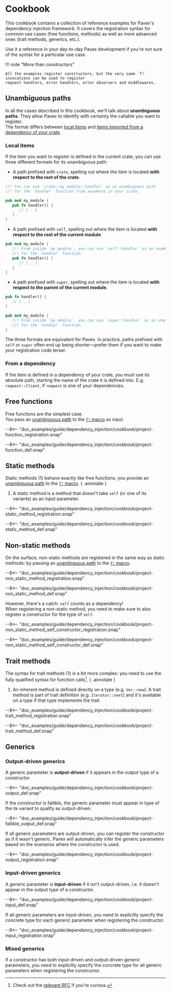 # Cookbook

This cookbook contains a collection of reference examples for Pavex's dependency injection framework. 
It covers the registration syntax for common use cases (free functions, methods) as well as more advanced ones
(trait methods, generics, etc.).

Use it a reference in your day-to-day Pavex development if you're not sure of the syntax for a particular use case.

!!! note "More than constructors"

    All the examples register constructors, but the very same `f!` invocations can be used to register 
    request handlers, error handlers, error observers and middlewares.

## Unambiguous paths

In all the cases described in this cookbook, we'll talk about **unambiguous paths**. 
They allow Pavex to identify with certainty the callable you want to register.  
The format differs between [local items](#local-items) and [items imported from a dependency of your crate](#from-a-dependency).

### Local items

If the item you want to register is defined in the current crate,
you can use three different formats for its unambiguous path:

- A path prefixed with `crate`, spelling out where the item is located **with respect to the root of the crate**.
```rust
//! You can use `crate::my_module::handler` as an unambiguous path
//! for the `handler` function from anywhere in your crate.

pub mod my_module {
   pub fn handler() {
      // [...]
   }
}
```
- A path prefixed with `self`, spelling out where the item is located **with respect to the root of the current module**.
```rust
pub mod my_module {
   //! From inside `my_module`, you can use `self::handler` as an unambiguous path
   //! for the `handler` function.
   pub fn handler() {
      // [...]
   }
}
```
- A path prefixed with `super`, spelling out where the item is located **with respect to the parent of the current module**.
```rust
pub fn handler() {
   // [...]
}

pub mod my_module {
   //! From inside `my_module`, you can use `super::handler` as an unambiguous path
   //! for the `handler` function.
}
```

The three formats are equivalent for Pavex.
In practice,
paths prefixed with `self` or `super` often end up being shorter—prefer them if you want to make your registration code terser.

### From a dependency

If the item is defined in a dependency of your crate, you must use its absolute path, starting the name of 
the crate it is defined into. E.g. `reqwest::Client`, if `reqwest` is one of your dependencies.

## Free functions

Free functions are the simplest case.  
You pass an [unambiguous path] to the [`f!` macro][f!] as input.

--8<-- "doc_examples/guide/dependency_injection/cookbook/project-function_registration.snap"

--8<-- "doc_examples/guide/dependency_injection/cookbook/project-function_def.snap"

## Static methods

Static methods (1) behave exactly like free functions: you provide an [unambiguous path] to the [`f!` macro][f!].
{ .annotate }

1. A static method is a method that doesn't take `self` (or one of its variants) as an input parameter.

--8<-- "doc_examples/guide/dependency_injection/cookbook/project-static_method_registration.snap"

--8<-- "doc_examples/guide/dependency_injection/cookbook/project-static_method_def.snap"

## Non-static methods

On the surface, non-static methods are registered in the same way as static methods: 
by passing an [unambiguous path] to the [`f!` macro][f!].

--8<-- "doc_examples/guide/dependency_injection/cookbook/project-non_static_method_registration.snap"

--8<-- "doc_examples/guide/dependency_injection/cookbook/project-non_static_method_def.snap"

However, there's a catch: `self` counts as a dependency!  
When registering a non-static method, you need to make sure to also register a constructor
for the type of `self`.

--8<-- "doc_examples/guide/dependency_injection/cookbook/project-non_static_method_self_constructor_registration.snap"

--8<-- "doc_examples/guide/dependency_injection/cookbook/project-non_static_method_self_constructor_def.snap"

## Trait methods

The syntax for trait methods (1) is a bit more complex: you need to use the fully qualified syntax
for function calls[^ufcs].
{ .annotate }

1. An inherent method is defined directly on a type (e.g. `Vec::new`).
   A trait method is part of trait definition (e.g. `Iterator::next`) and it's available
   on a type if that type implements the trait.

--8<-- "doc_examples/guide/dependency_injection/cookbook/project-trait_method_registration.snap"

--8<-- "doc_examples/guide/dependency_injection/cookbook/project-trait_method_def.snap"


## Generics

### Output-driven generics

A generic parameter is **output-driven** if it appears in the output type of a constructor.  

--8<-- "doc_examples/guide/dependency_injection/cookbook/project-output_def.snap"

If the constructor is fallible, the generic parameter must appear in type of the `Ok` variant to
qualify as output-driven.

--8<-- "doc_examples/guide/dependency_injection/cookbook/project-fallible_output_def.snap"

If all generic parameters are output-driven, you can register the constructor
as if it wasn't generic. Pavex will automatically infer the generic parameters
based on the scenarios where the constructor is used.

--8<-- "doc_examples/guide/dependency_injection/cookbook/project-output_registration.snap"

### Input-driven generics

A generic parameter is **input-driven** if it isn't output-driven, i.e. it doesn't appear in the output type of a 
constructor.  

--8<-- "doc_examples/guide/dependency_injection/cookbook/project-input_def.snap"

If all generic parameters are input-driven, you need to explicitly specify
the concrete type for each generic parameter when registering the constructor.

--8<-- "doc_examples/guide/dependency_injection/cookbook/project-input_registration.snap"

### Mixed generics

If a constructor has both input-driven and output-driven generic parameters,
you need to explicitly specify the concrete type for all generic parameters
when registering the constructor.


[f!]: ../../api_reference/pavex/macro.f!.html
[unambiguous path]: #unambiguous-paths
[^ufcs]: Check out the [relevant RFC](https://github.com/rust-lang/rfcs/blob/master/text/0132-ufcs.md) if you're curious.
